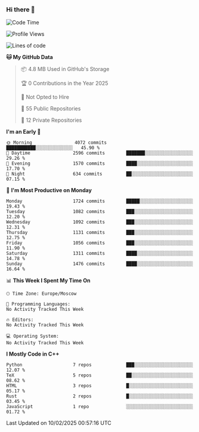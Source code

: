 ### Hi there 👋

<!--
**SemenMartynov/SemenMartynov** is a ✨ _special_ ✨ repository because its `README.md` (this file) appears on your GitHub profile.

Here are some ideas to get you started:

- 🔭 I’m currently working on ...
- 🌱 I’m currently learning ...
- 👯 I’m looking to collaborate on ...
- 🤔 I’m looking for help with ...
- 💬 Ask me about ...
- 📫 How to reach me: ...
- 😄 Pronouns: ...
- ⚡ Fun fact: ...
-->

<!--START_SECTION:waka-->
![Code Time](http://img.shields.io/badge/Code%20Time-0%20secs-blue)

![Profile Views](http://img.shields.io/badge/Profile%20Views-0-blue)

![Lines of code](https://img.shields.io/badge/From%20Hello%20World%20I%27ve%20Written-7.6%20million%20lines%20of%20code-blue)

**🐱 My GitHub Data** 

> 📦 4.8 MB Used in GitHub's Storage 
 > 
> 🏆 0 Contributions in the Year 2025
 > 
> 🚫 Not Opted to Hire
 > 
> 📜 55 Public Repositories 
 > 
> 🔑 12 Private Repositories 
 > 
**I'm an Early 🐤** 

```text
🌞 Morning                4072 commits        ███████████░░░░░░░░░░░░░░   45.90 % 
🌆 Daytime                2596 commits        ███████░░░░░░░░░░░░░░░░░░   29.26 % 
🌃 Evening                1570 commits        ████░░░░░░░░░░░░░░░░░░░░░   17.70 % 
🌙 Night                  634 commits         ██░░░░░░░░░░░░░░░░░░░░░░░   07.15 % 
```
📅 **I'm Most Productive on Monday** 

```text
Monday                   1724 commits        █████░░░░░░░░░░░░░░░░░░░░   19.43 % 
Tuesday                  1082 commits        ███░░░░░░░░░░░░░░░░░░░░░░   12.20 % 
Wednesday                1092 commits        ███░░░░░░░░░░░░░░░░░░░░░░   12.31 % 
Thursday                 1131 commits        ███░░░░░░░░░░░░░░░░░░░░░░   12.75 % 
Friday                   1056 commits        ███░░░░░░░░░░░░░░░░░░░░░░   11.90 % 
Saturday                 1311 commits        ████░░░░░░░░░░░░░░░░░░░░░   14.78 % 
Sunday                   1476 commits        ████░░░░░░░░░░░░░░░░░░░░░   16.64 % 
```


📊 **This Week I Spent My Time On** 

```text
🕑︎ Time Zone: Europe/Moscow

💬 Programming Languages: 
No Activity Tracked This Week

🔥 Editors: 
No Activity Tracked This Week

💻 Operating System: 
No Activity Tracked This Week
```

**I Mostly Code in C++** 

```text
Python                   7 repos             ███░░░░░░░░░░░░░░░░░░░░░░   12.07 % 
TeX                      5 repos             ██░░░░░░░░░░░░░░░░░░░░░░░   08.62 % 
HTML                     3 repos             █░░░░░░░░░░░░░░░░░░░░░░░░   05.17 % 
Rust                     2 repos             █░░░░░░░░░░░░░░░░░░░░░░░░   03.45 % 
JavaScript               1 repo              ░░░░░░░░░░░░░░░░░░░░░░░░░   01.72 % 
```




 Last Updated on 10/02/2025 00:57:16 UTC
<!--END_SECTION:waka-->